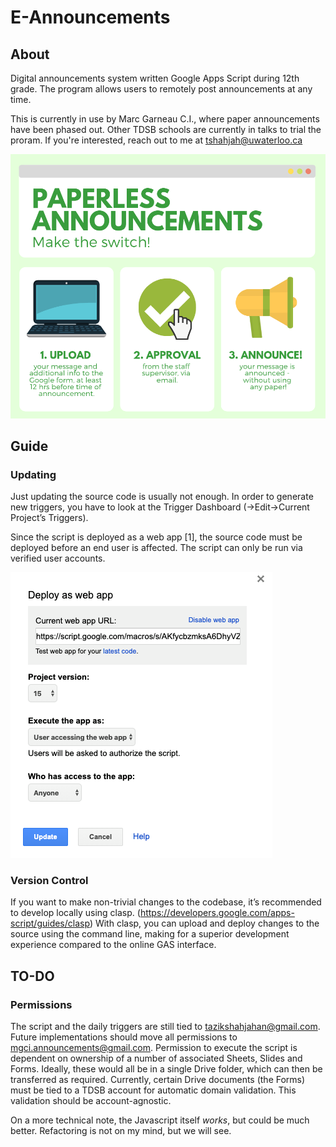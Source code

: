 # E-Announcements

## About 
Digital announcements system written Google Apps Script during 12th grade. The program allows users to remotely post announcements at any time.

This is currently in use by Marc Garneau C.I., where paper announcements have been phased out. Other TDSB schools are currently in talks to trial the proram. If you're interested, reach out to me at tshahjah@uwaterloo.ca

![Hype poster. Creds: Probably Hannah Nie](/images/branding.png)

## Guide

### Updating
Just updating the source code is usually not enough. In order to generate new triggers, you have to look at the Trigger Dashboard (->Edit->Current Project’s Triggers).

Since the script is deployed as a web app [1], the source code must be deployed before an end user is affected. The script can only be run via verified user accounts.

![Fig 1: Deployment configuration](/images/deployment.png)



### Version Control
If you want to make non-trivial changes to the codebase, it’s recommended to develop locally using clasp. (https://developers.google.com/apps-script/guides/clasp) With clasp, you can upload and deploy changes to the source using the command line, making for a superior development experience compared to the online GAS interface. 

## TO-DO

### Permissions
The script and the daily triggers are still tied to tazikshahjahan@gmail.com. Future implementations should move all permissions to mgci.announcements@gmail.com. Permission to execute the script is dependent on ownership of a number of associated Sheets, Slides and Forms. Ideally, these would all be in a single Drive folder, which can then be transferred as required. Currently, certain Drive documents (the Forms) must be tied to a TDSB account for automatic domain validation. This validation should be account-agnostic.

On a more technical note, the Javascript itself *works*, but could be much better. Refactoring is not on my mind, but we will see. 
